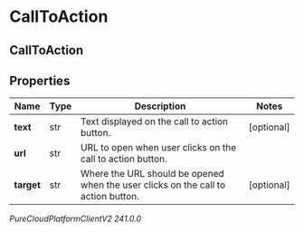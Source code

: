 # CallToAction

## CallToAction

## Properties

|Name | Type | Description | Notes|
|------------ | ------------- | ------------- | -------------|
| **text** | str | Text displayed on the call to action button. | [optional] |
| **url** | str | URL to open when user clicks on the call to action button. | |
| **target** | str | Where the URL should be opened when the user clicks on the call to action button. | [optional] |



_PureCloudPlatformClientV2 241.0.0_
